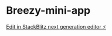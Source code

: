 # Breezy-mini-app

[Edit in StackBlitz next generation editor ⚡️](https://stackblitz.com/~/github.com/MidnightPaws8/Breezy-mini-app)